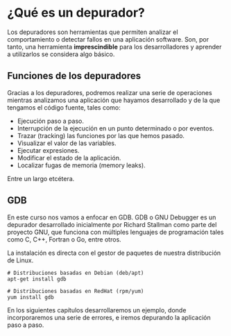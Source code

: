 # ¿Qué es un depurador?

Los depuradores son herramientas que permiten analizar el comportamiento o detectar fallos en una aplicación software. Son, por tanto, una herramienta **imprescindible** para los desarrolladores y aprender a utilizarlos se considera algo básico.

## Funciones de los depuradores

Gracias a los depuradores, podremos realizar una serie de operaciones mientras analizamos una aplicación que hayamos desarrollado y de la que tengamos el código fuente, tales como:

- Ejecución paso a paso.
- Interrupción de la ejecución en un punto determinado o por eventos.
- Trazar (tracking) las funciones por las que hemos pasado.
- Visualizar el valor de las variables.
- Ejecutar expresiones.
- Modificar el estado de la aplicación.
- Localizar fugas de memoria (memory leaks).

Entre un largo etcétera.

## GDB

En este curso nos vamos a enfocar en GDB. GDB o GNU Debugger es un depurador desarrollado inicialmente por Richard Stallman como parte del proyecto GNU, que funciona con múltiples lenguajes de programación tales como C, C++, Fortran o Go, entre otros.

La instalación es directa con el gestor de paquetes de nuestra distribución de Linux.

    # Distribuciones basadas en Debian (deb/apt)
    apt-get install gdb

    # Distribuciones basadas en RedHat (rpm/yum)
    yum install gdb

En los siguientes capítulos desarrollaremos un ejemplo, donde incorporaremos una serie de errores, e iremos depurando la aplicación paso a paso.
